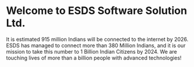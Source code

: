 # Welcome to ESDS Software Solution Ltd.

It is estimated 915 million Indians will be connected to the internet by 2026. ESDS has managed to connect more than 380 Million Indians, and it is our mission to take this number to 1 Billion Indian Citizens by 2024. We are touching lives of more than a billion people with advanced technologies!

